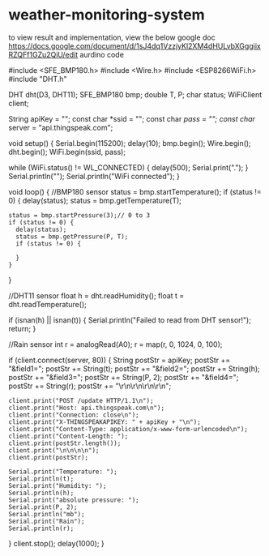 # weather-monitoring-system
to view result and implementation, view the below google doc
https://docs.google.com/document/d/1sJ4dq1VzzjyKl2XM4dHULvbXGggiixRZQFf1GZu2QiU/edit
aurdino code


#include <SFE_BMP180.h>
#include <Wire.h>
#include <ESP8266WiFi.h>
#include "DHT.h"

DHT dht(D3, DHT11);
SFE_BMP180 bmp;
double T, P;
char status;
WiFiClient client;

String apiKey = "";
const char *ssid =  "";
const char *pass =  "";
const char* server = "api.thingspeak.com";


void setup() {
  Serial.begin(115200);
  delay(10);
  bmp.begin();
  Wire.begin();
  dht.begin();
  WiFi.begin(ssid, pass);


  while (WiFi.status() != WL_CONNECTED) {
    delay(500);
    Serial.print(".");
  }
  Serial.println("");
  Serial.println("WiFi connected");
}

void loop() {
  //BMP180 sensor
  status =  bmp.startTemperature();
  if (status != 0) {
    delay(status);
    status = bmp.getTemperature(T);

    status = bmp.startPressure(3);// 0 to 3
    if (status != 0) {
      delay(status);
      status = bmp.getPressure(P, T);
      if (status != 0) {

      }
    }
  }

  //DHT11 sensor
  float h = dht.readHumidity();
  float t = dht.readTemperature();

  if (isnan(h) || isnan(t)) {
    Serial.println("Failed to read from DHT sensor!");
    return;
  }

  //Rain sensor
  int r = analogRead(A0);
  r = map(r, 0, 1024, 0, 100);


  if (client.connect(server, 80)) {
    String postStr = apiKey;
    postStr += "&field1=";
    postStr += String(t);
    postStr += "&field2=";
    postStr += String(h);
    postStr += "&field3=";
    postStr += String(P, 2);
    postStr += "&field4=";
    postStr += String(r);
    postStr += "\r\n\r\n\r\n\r\n";

    client.print("POST /update HTTP/1.1\n");
    client.print("Host: api.thingspeak.com\n");
    client.print("Connection: close\n");
    client.print("X-THINGSPEAKAPIKEY: " + apiKey + "\n");
    client.print("Content-Type: application/x-www-form-urlencoded\n");
    client.print("Content-Length: ");
    client.print(postStr.length());
    client.print("\n\n\n\n");
    client.print(postStr);

    Serial.print("Temperature: ");
    Serial.println(t);
    Serial.print("Humidity: ");
    Serial.println(h);
    Serial.print("absolute pressure: ");
    Serial.print(P, 2);
    Serial.println("mb");
    Serial.print("Rain");
    Serial.println(r);

  }
  client.stop();
  delay(1000);
}
